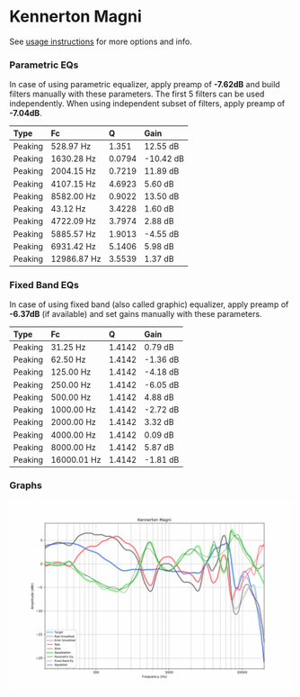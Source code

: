 # Kennerton Magni
See [usage instructions](https://github.com/jaakkopasanen/AutoEq#usage) for more options and info.

### Parametric EQs
In case of using parametric equalizer, apply preamp of **-7.62dB** and build filters manually
with these parameters. The first 5 filters can be used independently.
When using independent subset of filters, apply preamp of **-7.04dB**.

| Type    | Fc          |      Q | Gain      |
|:--------|:------------|:-------|:----------|
| Peaking | 528.97 Hz   | 1.351  | 12.55 dB  |
| Peaking | 1630.28 Hz  | 0.0794 | -10.42 dB |
| Peaking | 2004.15 Hz  | 0.7219 | 11.89 dB  |
| Peaking | 4107.15 Hz  | 4.6923 | 5.60 dB   |
| Peaking | 8582.00 Hz  | 0.9022 | 13.50 dB  |
| Peaking | 43.12 Hz    | 3.4228 | 1.60 dB   |
| Peaking | 4722.09 Hz  | 3.7974 | 2.88 dB   |
| Peaking | 5885.57 Hz  | 1.9013 | -4.55 dB  |
| Peaking | 6931.42 Hz  | 5.1406 | 5.98 dB   |
| Peaking | 12986.87 Hz | 3.5539 | 1.37 dB   |

### Fixed Band EQs
In case of using fixed band (also called graphic) equalizer, apply preamp of **-6.37dB**
(if available) and set gains manually with these parameters.

| Type    | Fc          |      Q | Gain     |
|:--------|:------------|:-------|:---------|
| Peaking | 31.25 Hz    | 1.4142 | 0.79 dB  |
| Peaking | 62.50 Hz    | 1.4142 | -1.36 dB |
| Peaking | 125.00 Hz   | 1.4142 | -4.18 dB |
| Peaking | 250.00 Hz   | 1.4142 | -6.05 dB |
| Peaking | 500.00 Hz   | 1.4142 | 4.88 dB  |
| Peaking | 1000.00 Hz  | 1.4142 | -2.72 dB |
| Peaking | 2000.00 Hz  | 1.4142 | 3.32 dB  |
| Peaking | 4000.00 Hz  | 1.4142 | 0.09 dB  |
| Peaking | 8000.00 Hz  | 1.4142 | 5.87 dB  |
| Peaking | 16000.01 Hz | 1.4142 | -1.81 dB |

### Graphs
![](./Kennerton%20Magni.png)